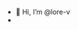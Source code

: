 - 👋 Hi, I’m @lore-v
- 

<!---
lore-v/lore-v is a ✨ special ✨ repository because its `README.md` (this file) appears on your GitHub profile.
You can click the Preview link to take a look at your changes.
--->
